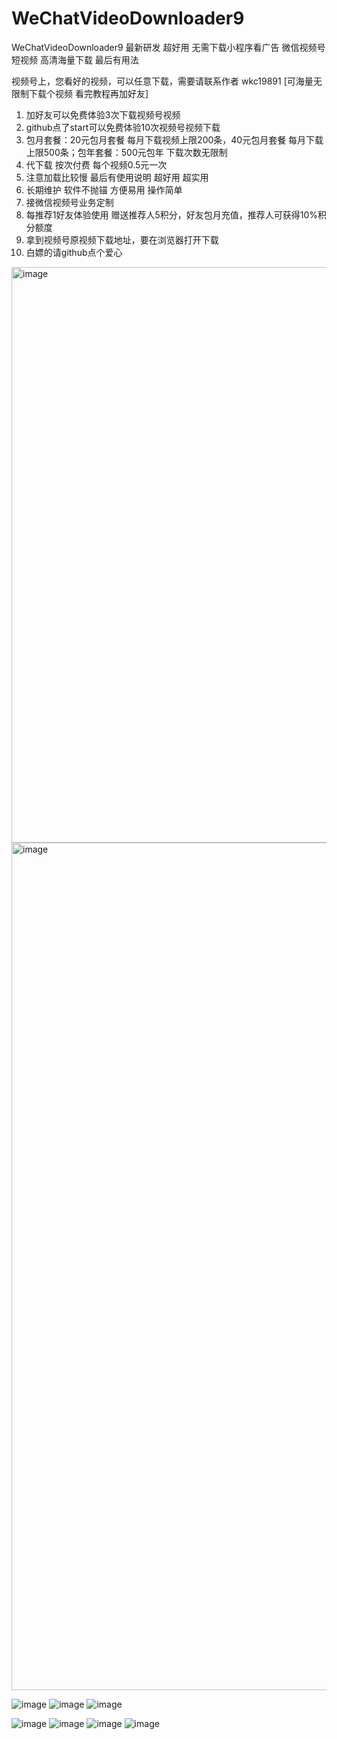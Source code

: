 # WeChatVideoDownloader9
WeChatVideoDownloader9 最新研发 超好用 无需下载小程序看广告 微信视频号 短视频 高清海量下载 最后有用法

视频号上，您看好的视频，可以任意下载，需要请联系作者 wkc19891 [可海量无限制下载个视频 看完教程再加好友]

1. 加好友可以免费体验3次下载视频号视频
2. github点了start可以免费体验10次视频号视频下载
3. 包月套餐：20元包月套餐 每月下载视频上限200条，40元包月套餐 每月下载上限500条；包年套餐：500元包年 下载次数无限制
4. 代下载 按次付费 每个视频0.5元一次
5. 注意加载比较慢 最后有使用说明 超好用 超实用
6. 长期维护 软件不抛锚 方便易用 操作简单
7. 接微信视频号业务定制
8. 每推荐1好友体验使用 赠送推荐人5积分，好友包月充值，推荐人可获得10%积分额度
9. 拿到视频号原视频下载地址，要在浏览器打开下载
10. 白嫖的请github点个爱心

<img width="921" alt="image" src="https://github.com/lap888/WeChatVideoDownloader9/assets/30146744/cabc0bd8-69e2-49c1-bd01-79d1663aca0f">

<img width="1356" alt="image" src="https://github.com/lap888/WeChatVideoDownloader9/assets/30146744/4d665f0d-30c4-4076-95b1-664fa38d30b3">

![image](https://github.com/lap888/WeChatVideoDownloader9/assets/30146744/79f6696a-d322-497a-a549-a801251e1c3e)
![image](https://github.com/lap888/WeChatVideoDownloader9/assets/30146744/0fa61003-176e-45f4-9449-4b7522e0b810)
![image](https://github.com/lap888/WeChatVideoDownloader9/assets/30146744/7ad5c8d4-69f8-441c-afd4-9673cec4695b)

![image](https://github.com/lap888/WeChatVideoDownloader9/assets/30146744/ee7413d1-c952-4919-9ec3-0b5d8337dbfe)
![image](https://github.com/lap888/WeChatVideoDownloader9/assets/30146744/6b94df41-a4de-456a-980a-3f830f52a45e)
![image](https://github.com/lap888/WeChatVideoDownloader9/assets/30146744/873db264-2143-4a38-b06f-4ce52ed61bb0)
![image](https://github.com/lap888/WeChatVideoDownloader9/assets/30146744/f3942e04-c219-4923-941a-61c97bd980cc)
